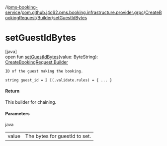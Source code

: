 //[pms-booking-service](../../../../index.md)/[com.github.j4c62.pms.booking.infrastructure.provider.grpc](../../index.md)/[CreateBookingRequest](../index.md)/[Builder](index.md)/[setGuestIdBytes](set-guest-id-bytes.md)

# setGuestIdBytes

[java]\
open fun [setGuestIdBytes](set-guest-id-bytes.md)(value: ByteString): [CreateBookingRequest.Builder](index.md)

```kotlin
ID of the guest making the booking.

```
`string guest_id = 2 [(.validate.rules) = { ... }`

#### Return

This builder for chaining.

#### Parameters

java

| | |
|---|---|
| value | The bytes for guestId to set. |